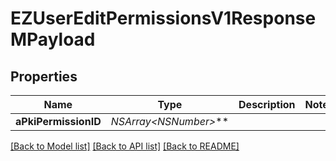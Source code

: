 # EZUserEditPermissionsV1ResponseMPayload

## Properties
Name | Type | Description | Notes
------------ | ------------- | ------------- | -------------
**aPkiPermissionID** | **NSArray&lt;NSNumber*&gt;*** |  | 

[[Back to Model list]](../README.md#documentation-for-models) [[Back to API list]](../README.md#documentation-for-api-endpoints) [[Back to README]](../README.md)


